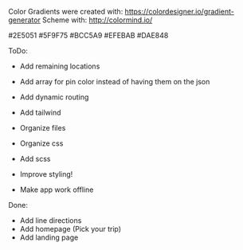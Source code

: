 Color Gradients were created with: https://colordesigner.io/gradient-generator
Scheme with: http://colormind.io/

#2E5051
#5F9F75
#BCC5A9
#EFEBAB
#DAE848

ToDo:

- Add remaining locations
- Add array for pin color instead of having them on the json
- Add dynamic routing
- Add tailwind
- Organize files
- Organize css
- Add scss
- Improve styling!

- Make app work offline

Done:

- Add line directions
- Add homepage (Pick your trip)
- Add landing page
